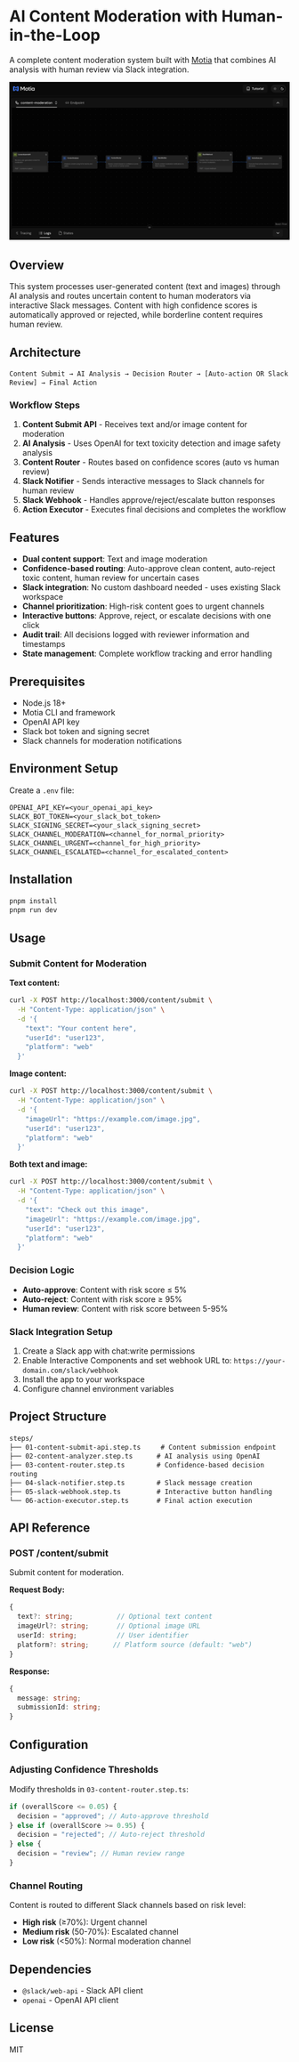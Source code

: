# AI Content Moderation with Human-in-the-Loop

A complete content moderation system built with [Motia](https://motia.dev) that combines AI analysis with human review via Slack integration.

![Content Moderator](assets/workflow.png)

## Overview

This system processes user-generated content (text and images) through AI analysis and routes uncertain content to human moderators via interactive Slack messages. Content with high confidence scores is automatically approved or rejected, while borderline content requires human review.

## Architecture

```
Content Submit → AI Analysis → Decision Router → [Auto-action OR Slack Review] → Final Action
```

### Workflow Steps

1. **Content Submit API** - Receives text and/or image content for moderation
2. **AI Analysis** - Uses OpenAI for text toxicity detection and image safety analysis
3. **Content Router** - Routes based on confidence scores (auto vs human review)
4. **Slack Notifier** - Sends interactive messages to Slack channels for human review
5. **Slack Webhook** - Handles approve/reject/escalate button responses
6. **Action Executor** - Executes final decisions and completes the workflow

## Features

- **Dual content support**: Text and image moderation
- **Confidence-based routing**: Auto-approve clean content, auto-reject toxic content, human review for uncertain cases
- **Slack integration**: No custom dashboard needed - uses existing Slack workspace
- **Channel prioritization**: High-risk content goes to urgent channels
- **Interactive buttons**: Approve, reject, or escalate decisions with one click
- **Audit trail**: All decisions logged with reviewer information and timestamps
- **State management**: Complete workflow tracking and error handling

## Prerequisites

- Node.js 18+
- Motia CLI and framework
- OpenAI API key
- Slack bot token and signing secret
- Slack channels for moderation notifications

## Environment Setup

Create a `.env` file:

```env
OPENAI_API_KEY=<your_openai_api_key>
SLACK_BOT_TOKEN=<your_slack_bot_token>
SLACK_SIGNING_SECRET=<your_slack_signing_secret>
SLACK_CHANNEL_MODERATION=<channel_for_normal_priority>
SLACK_CHANNEL_URGENT=<channel_for_high_priority>
SLACK_CHANNEL_ESCALATED=<channel_for_escalated_content>
```

## Installation

```bash
pnpm install
pnpm run dev
```

## Usage

### Submit Content for Moderation

**Text content:**

```bash
curl -X POST http://localhost:3000/content/submit \
  -H "Content-Type: application/json" \
  -d '{
    "text": "Your content here",
    "userId": "user123",
    "platform": "web"
  }'
```

**Image content:**

```bash
curl -X POST http://localhost:3000/content/submit \
  -H "Content-Type: application/json" \
  -d '{
    "imageUrl": "https://example.com/image.jpg",
    "userId": "user123",
    "platform": "web"
  }'
```

**Both text and image:**

```bash
curl -X POST http://localhost:3000/content/submit \
  -H "Content-Type: application/json" \
  -d '{
    "text": "Check out this image",
    "imageUrl": "https://example.com/image.jpg",
    "userId": "user123",
    "platform": "web"
  }'
```

### Decision Logic

- **Auto-approve**: Content with risk score ≤ 5%
- **Auto-reject**: Content with risk score ≥ 95%
- **Human review**: Content with risk score between 5-95%

### Slack Integration Setup

1. Create a Slack app with chat:write permissions
2. Enable Interactive Components and set webhook URL to: `https://your-domain.com/slack/webhook`
3. Install the app to your workspace
4. Configure channel environment variables

## Project Structure

```
steps/
├── 01-content-submit-api.step.ts     # Content submission endpoint
├── 02-content-analyzer.step.ts      # AI analysis using OpenAI
├── 03-content-router.step.ts        # Confidence-based decision routing
├── 04-slack-notifier.step.ts        # Slack message creation
├── 05-slack-webhook.step.ts         # Interactive button handling
└── 06-action-executor.step.ts       # Final action execution
```

## API Reference

### POST /content/submit

Submit content for moderation.

**Request Body:**

```typescript
{
  text?: string;           // Optional text content
  imageUrl?: string;       // Optional image URL
  userId: string;          // User identifier
  platform?: string;      // Platform source (default: "web")
}
```

**Response:**

```typescript
{
  message: string;
  submissionId: string;
}
```

## Configuration

### Adjusting Confidence Thresholds

Modify thresholds in `03-content-router.step.ts`:

```typescript
if (overallScore <= 0.05) {
  decision = "approved"; // Auto-approve threshold
} else if (overallScore >= 0.95) {
  decision = "rejected"; // Auto-reject threshold
} else {
  decision = "review"; // Human review range
}
```

### Channel Routing

Content is routed to different Slack channels based on risk level:

- **High risk** (≥70%): Urgent channel
- **Medium risk** (50-70%): Escalated channel
- **Low risk** (<50%): Normal moderation channel

## Dependencies

- `@slack/web-api` - Slack API client
- `openai` - OpenAI API client

## License

MIT
